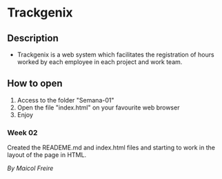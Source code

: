 # Trackgenix

## Description
- Trackgenix is a web system which facilitates the registration of hours worked by each employee in each project and work team.

## How to open
1. Access to the folder "Semana-01"
2. Open the file "index.html" on your favourite web browser
3. Enjoy

### Week 02
Created the READEME.md and index.html files and starting to work in the layout of the page in HTML.

_By Maicol Freire_
